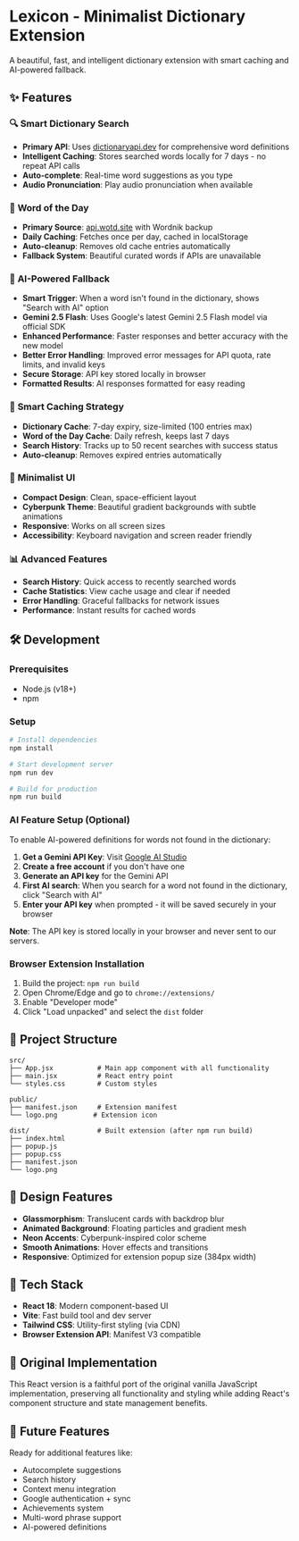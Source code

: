 # Lexicon - Minimalist Dictionary Extension

A beautiful, fast, and intelligent dictionary extension with smart caching and AI-powered fallback.

## ✨ Features

### 🔍 **Smart Dictionary Search**

- **Primary API**: Uses [dictionaryapi.dev](https://dictionaryapi.dev) for comprehensive word definitions
- **Intelligent Caching**: Stores searched words locally for 7 days - no repeat API calls
- **Auto-complete**: Real-time word suggestions as you type
- **Audio Pronunciation**: Play audio pronunciation when available

### 🌟 **Word of the Day**

- **Primary Source**: [api.wotd.site](https://api.wotd.site) with Wordnik backup
- **Daily Caching**: Fetches once per day, cached in localStorage
- **Auto-cleanup**: Removes old cache entries automatically
- **Fallback System**: Beautiful curated words if APIs are unavailable

### 🤖 **AI-Powered Fallback**

- **Smart Trigger**: When a word isn't found in the dictionary, shows "Search with AI" option
- **Gemini 2.5 Flash**: Uses Google's latest Gemini 2.5 Flash model via official SDK
- **Enhanced Performance**: Faster responses and better accuracy with the new model
- **Better Error Handling**: Improved error messages for API quota, rate limits, and invalid keys
- **Secure Storage**: API key stored locally in browser
- **Formatted Results**: AI responses formatted for easy reading

### 💾 **Smart Caching Strategy**

- **Dictionary Cache**: 7-day expiry, size-limited (100 entries max)
- **Word of the Day Cache**: Daily refresh, keeps last 7 days
- **Search History**: Tracks up to 50 recent searches with success status
- **Auto-cleanup**: Removes expired entries automatically

### 🎨 **Minimalist UI**

- **Compact Design**: Clean, space-efficient layout
- **Cyberpunk Theme**: Beautiful gradient backgrounds with subtle animations
- **Responsive**: Works on all screen sizes
- **Accessibility**: Keyboard navigation and screen reader friendly

### 📊 **Advanced Features**

- **Search History**: Quick access to recently searched words
- **Cache Statistics**: View cache usage and clear if needed
- **Error Handling**: Graceful fallbacks for network issues
- **Performance**: Instant results for cached words

## 🛠️ Development

### Prerequisites

- Node.js (v18+)
- npm

### Setup

```bash
# Install dependencies
npm install

# Start development server
npm run dev

# Build for production
npm run build
```

### AI Feature Setup (Optional)

To enable AI-powered definitions for words not found in the dictionary:

1. **Get a Gemini API Key**: Visit [Google AI Studio](https://aistudio.google.com/app/apikey)
2. **Create a free account** if you don't have one
3. **Generate an API key** for the Gemini API
4. **First AI search**: When you search for a word not found in the dictionary, click "Search with AI"
5. **Enter your API key** when prompted - it will be saved securely in your browser

**Note**: The API key is stored locally in your browser and never sent to our servers.

### Browser Extension Installation

1. Build the project: `npm run build`
2. Open Chrome/Edge and go to `chrome://extensions/`
3. Enable "Developer mode"
4. Click "Load unpacked" and select the `dist` folder

## 📁 Project Structure

```
src/
├── App.jsx           # Main app component with all functionality
├── main.jsx          # React entry point
└── styles.css        # Custom styles

public/
├── manifest.json     # Extension manifest
└── logo.png         # Extension icon

dist/                 # Built extension (after npm run build)
├── index.html
├── popup.js
├── popup.css
├── manifest.json
└── logo.png
```

## 🎨 Design Features

- **Glassmorphism**: Translucent cards with backdrop blur
- **Animated Background**: Floating particles and gradient mesh
- **Neon Accents**: Cyberpunk-inspired color scheme
- **Smooth Animations**: Hover effects and transitions
- **Responsive**: Optimized for extension popup size (384px width)

## 🔧 Tech Stack

- **React 18**: Modern component-based UI
- **Vite**: Fast build tool and dev server
- **Tailwind CSS**: Utility-first styling (via CDN)
- **Browser Extension API**: Manifest V3 compatible

## 📝 Original Implementation

This React version is a faithful port of the original vanilla JavaScript implementation, preserving all functionality and styling while adding React's component structure and state management benefits.

## 🎯 Future Features

Ready for additional features like:

- Autocomplete suggestions
- Search history
- Context menu integration
- Google authentication + sync
- Achievements system
- Multi-word phrase support
- AI-powered definitions
